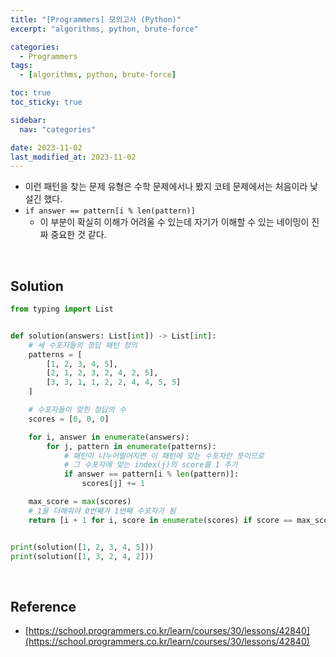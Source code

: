 ```yaml
---
title: "[Programmers] 모의고사 (Python)"
excerpt: "algorithms, python, brute-force"

categories:
  - Programmers
tags:
  - [algorithms, python, brute-force]

toc: true
toc_sticky: true

sidebar:
  nav: "categories"

date: 2023-11-02
last_modified_at: 2023-11-02
---
```


- 이런 패턴을 찾는 문제 유형은 수학 문제에서나 봤지 코테 문제에서는 처음이라 낯설긴 했다.
- `if answer == pattern[i % len(pattern)]`
    - 이 부분이 확실히 이해가 어려울 수 있는데 자기가 이해할 수 있는 네이밍이 진짜 중요한 것 같다.

<br>

## Solution

```python
from typing import List


def solution(answers: List[int]) -> List[int]:
    # 세 수포자들의 정답 패턴 정의
    patterns = [
        [1, 2, 3, 4, 5],
        [2, 1, 2, 3, 2, 4, 2, 5],
        [3, 3, 1, 1, 2, 2, 4, 4, 5, 5]
    ]

    # 수포자들이 맞힌 정답의 수
    scores = [0, 0, 0]

    for i, answer in enumerate(answers):
        for j, pattern in enumerate(patterns):
            # 패턴이 나누어떨어지면 이 패턴에 맞는 수포자란 뜻이므로
            # 그 수포자에 맞는 index(j)의 score를 1 추가
            if answer == pattern[i % len(pattern)]:
                scores[j] += 1

    max_score = max(scores)
    # 1을 더해줘야 0번째가 1번째 수포자가 됨
    return [i + 1 for i, score in enumerate(scores) if score == max_score]


print(solution([1, 2, 3, 4, 5]))
print(solution([1, 3, 2, 4, 2]))
```

<br>

## Reference

- [https://school.programmers.co.kr/learn/courses/30/lessons/42840](https://school.programmers.co.kr/learn/courses/30/lessons/42840)
